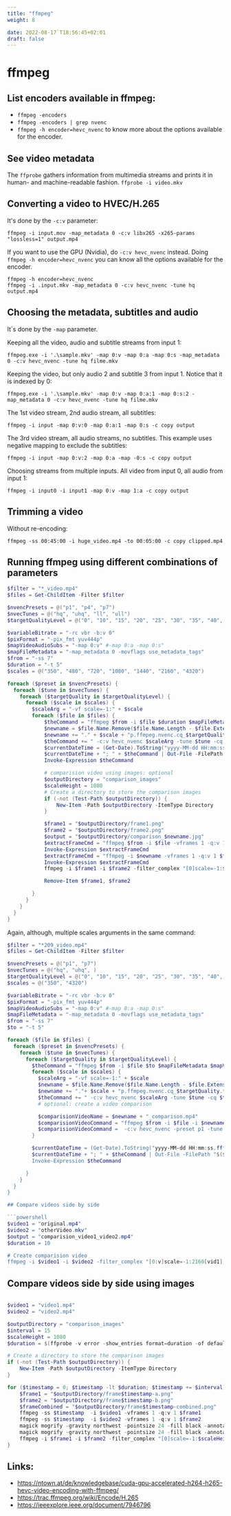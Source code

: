 ```yaml
---
title: "ffmpeg"
weight: 8

date: 2022-08-17`T18:56:45+02:01
draft: false
---
```

# ffmpeg

## List encoders available in ffmpeg:
- `ffmpeg -encoders`
- `ffmpeg -encoders | grep nvenc`
- `ffmpeg -h encoder=hevc_nvenc` to know more about the options available for the encoder.

## See video metadata

The `ffprobe` gathers information from multimedia streams and prints it in human- and machine-readable fashion.
`ffprobe -i video.mkv`

## Converting a video to HVEC/H.265

It's done by the `-c:v` parameter:

`ffmpeg -i input.mov -map_metadata 0 -c:v libx265 -x265-params "lossless=1" output.mp4`

If you want to use the GPU (Nvidia), do `-c:v hevc_nvenc` instead. Doing `ffmpeg -h encoder=hevc_nvenc` you can know all the options available for the encoder.

```
ffmpeg -h encoder=hevc_nvenc
ffmpeg -i .input.mkv -map_metadata 0 -c:v hevc_nvenc -tune hq output.mp4
```

## Choosing the metadata, subtitles and audio

It´s done by the `-map` parameter.

Keeping all the video, audio and subtitle streams from input 1:

`ffmpeg.exe -i '.\sample.mkv' -map 0:v -map 0:a -map 0:s -map_metadata 0 -c:v hevc_nvenc -tune hq filme.mkv`

Keeping the video, but only audio 2 and subtitle 3 from input 1. Notice that it is indexed by 0:

`ffmpeg.exe -i '.\sample.mkv' -map 0:v -map 0:a:1 -map 0:s:2 -map_metadata 0 -c:v hevc_nvenc -tune hq filme.mkv`

The 1st video stream, 2nd audio stream, all subtitles:

`ffmpeg -i input -map 0:v:0 -map 0:a:1 -map 0:s -c copy output`

The 3rd video stream, all audio streams, no subtitles. This example uses negative mapping to exclude the subtitles:

`ffmpeg -i input -map 0:v:2 -map 0:a -map -0:s -c copy output`

Choosing streams from multiple inputs. All video from input 0, all audio from input 1:

`ffmpeg -i input0 -i input1 -map 0:v -map 1:a -c copy output`

## Trimming a video

Without re-encoding:

`ffmpeg -ss 00:45:00 -i huge_video.mp4 -to 00:05:00 -c copy clipped.mp4`

## Running ffmpeg using different combinations of parameters

```powershell
$filter = "*_video.mp4"
$files = Get-ChildItem -Filter $filter

$nvencPresets = @("p1", "p4", "p7")
$nvecTunes = @("hq", "uhq", "ll", "ull")
$targetQualityLevel = @("0", "10", "15", "20", "25", "30", "35", "40", "45", "50")

$variableBitrate = "-rc vbr -b:v 0"
$pixFormat = "-pix_fmt yuv444p"
$mapVideoAudioSubs = "-map 0:v" #-map 0:a -map 0:s"
$mapFileMetadata = "-map_metadata 0 -movflags use_metadata_tags"
$from = "-ss 7"
$duration = "-t 5"
$scales = @("350", "480", "720", "1080", "1440", "2160", "4320")

foreach ($preset in $nvencPresets) {
  foreach ($tune in $nvecTunes) {
    foreach ($targetQuality in $targetQualityLevel) {
      foreach ($scale in $scales) {
        $scaleArg = "-vf scale=-1:" + $scale
        foreach ($file in $files) {
            $theCommand = "ffmpeg $from -i $file $duration $mapFileMetadata $mapVideoAudioSubs "
            $newname = $file.Name.Remove($file.Name.Length - $file.Extension.Length)
            $newname += "." + $scale + "p.ffmpeg.nvenc.cq_$targetQuality.tune_$tune.preset_$preset.mkv"
            $theCommand += " -c:v hevc_nvenc $scaleArg -tune $tune -cq $targetQuality $variableBitrate $pixFormat -preset $preset $newname"
            $currentDateTime = (Get-Date).ToString("yyyy-MM-dd HH:mm:ss")
            $currentDateTime + "; " + $theCommand | Out-File -FilePath "$($file)_ffmpeg_commands_executed.log" -Encoding utf8 -Append
            Invoke-Expression $theCommand

            # comparision video using images: optional
            $outputDirectory = "comparison_images"
            $scaleHeight = 1080
            # Create a directory to store the comparison images
            if (-not (Test-Path $outputDirectory)) {
                New-Item -Path $outputDirectory -ItemType Directory
            }

            $frame1 = "$outputDirectory/frame1.png"
            $frame2 = "$outputDirectory/frame2.png"
            $output = "$outputDirectory/comparison_$newname.jpg"
            $extractFrameCmd = "ffmpeg $from -i $file -vframes 1 -q:v 1 $frame1"
            Invoke-Expression $extractFrameCmd
            $extractFrameCmd = "ffmpeg -i $newname -vframes 1 -q:v 1 $frame2"
            Invoke-Expression $extractFrameCmd
            ffmpeg -i $frame1 -i $frame2 -filter_complex "[0]scale=-1:$scaleHeight[frame1]; [1]scale=-1:$scaleHeight[frame2]; [frame1][frame2]hstack=inputs=2" -q:v 1 $output

            Remove-Item $frame1, $frame2

        }
      }
    }
  }
}

```

Again, although, multiple scales arguments in the same command:

```powershell
$filter = "*209_video.mp4"
$files = Get-ChildItem -Filter $filter

$nvencPresets = @("p1", "p7")
$nvecTunes = @("hq", "uhq", )
$targetQualityLevel = @("0", "10", "15", "20", "25", "30", "35", "40", "45", "50")
$scales = @("350", "4320")

$variableBitrate = "-rc vbr -b:v 0"
$pixFormat = "-pix_fmt yuv444p"
$mapVideoAudioSubs = "-map 0:v" #-map 0:a -map 0:s"
$mapFileMetadata = "-map_metadata 0 -movflags use_metadata_tags"
$from = "-ss 7"
$to = "-t 5"

foreach ($file in $files) {
  foreach ($preset in $nvencPresets) {
    foreach ($tune in $nvecTunes) {
      foreach ($targetQuality in $targetQualityLevel) {
        $theCommand = "ffmpeg $from -i $file $to $mapFileMetadata $mapVideoAudioSubs "
        foreach ($scale in $scales) {
          $scaleArg = "-vf scale=-1:" + $scale
          $newname = $file.Name.Remove($file.Name.Length - $file.Extension.Length)
          $newname += "."+ $scale + "p.ffmpeg.nvenc.cq_$targetQuality.tune_$tune.preset_$preset.mkv"
          $theCommand += " -c:v hevc_nvenc $scaleArg -tune $tune -cq $targetQuality $variableBitrate $pixFormat -preset $preset $newname "
          # optional: create a video comparison

          $comparisionVideoName = $newname + "_comparison.mp4"
          $comparisionVideoCommand = "ffmpeg $from -i $file -i $newname -filter_complex "[0:v]scale=-1:2160[vid1]; [1:v]scale=-1:2160[vid2]; [vid1][vid2]hstack=inputs=2 "
          $comparisionVideoCommand =  -c:v hevc_nvenc -preset p1 -tune lossless -t $duration $output
        }

        $currentDateTime = (Get-Date).ToString("yyyy-MM-dd HH:mm:ss.fff")
        $currentDateTime + "; " + $theCommand | Out-File -FilePath "$($file)_ffmpeg_commands_executed.log" -Encoding utf8 -Append
        Invoke-Expression $theCommand

      }
    }
  }
}

## Compare videos side by side

```powershell
$video1 = "original.mp4"
$video2 = "otherVideo.mkv"
$output = "comparision_video1_video2.mp4"
$duration = 10

# Create comparision video
ffmpeg -i $video1 -i $video2 -filter_complex "[0:v]scale=-1:2160[vid1]; [1:v]scale=-1:2160[vid2]; [vid1][vid2]hstack=inputs=2" -c:v hevc_nvenc -preset p1 -tune lossless -t $duration $output

```

## Compare videos side by side using images

``` powershell

$video1 = "video1.mp4"
$video2 = "video2.mp4"

$outputDirectory = "comparison_images"
$interval = 15
$scaleHeight = 1080
$duration = $(ffprobe -v error -show_entries format=duration -of default=noprint_wrappers=1:nokey=1 $video1)

# Create a directory to store the comparison images
if (-not (Test-Path $outputDirectory)) {
    New-Item -Path $outputDirectory -ItemType Directory
}

for ($timestamp = 0; $timestamp -lt $duration; $timestamp += $interval) {
    $frame1 = "$outputDirectory/frame$timestamp-a.png"
    $frame2 = "$outputDirectory/frame$timestamp-b.png"
    $frameCombined = "$outputDirectory/frame$timestamp-combined.png"
    ffmpeg -ss $timestamp  -i $video1 -vframes 1 -q:v 1 $frame1
    ffmpeg -ss $timestamp  -i $video2 -vframes 1 -q:v 1 $frame2
    magick mogrify -gravity northwest -pointsize 24 -fill black -annotate +21+21 'Orginal' -fill white -annotate +20+20 'Orginal' $frame1
    magick mogrify -gravity northwest -pointsize 24 -fill black -annotate +21+21 'Compressed' -fill white -annotate +20+20 'Compressed' $frame2
    ffmpeg -i $frame1 -i $frame2 -filter_complex "[0]scale=-1:$scaleHeight[frame1]; [1]scale=-1:$scaleHeight[frame2]; [frame1][frame2]hstack=inputs=2" -q:v 1 $frameCombined
}
```

## Links:

 - https://ntown.at/de/knowledgebase/cuda-gpu-accelerated-h264-h265-hevc-video-encoding-with-ffmpeg/
 - https://trac.ffmpeg.org/wiki/Encode/H.265
 - https://ieeexplore.ieee.org/document/7946796

